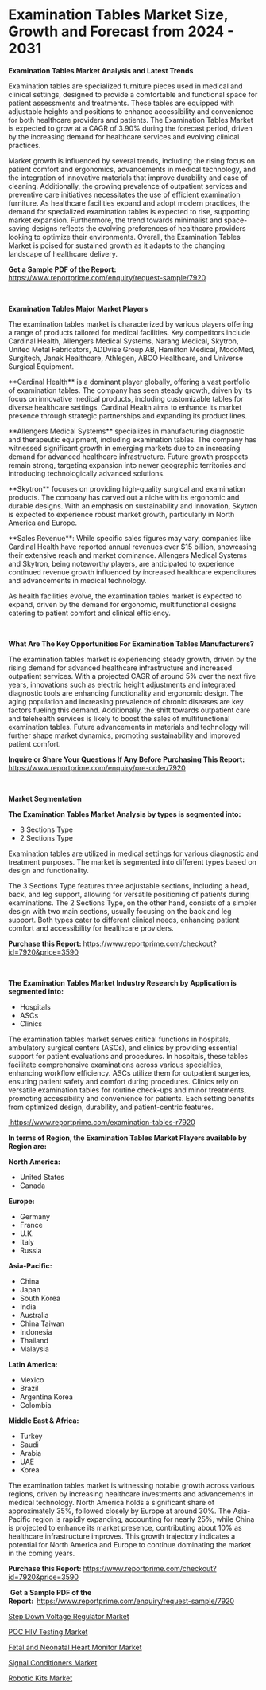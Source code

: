 <p><h1>Examination Tables Market Size, Growth and Forecast from 2024 - 2031</h1></p><p><strong>Examination Tables Market Analysis and Latest Trends</strong></p>
<p><p>Examination tables are specialized furniture pieces used in medical and clinical settings, designed to provide a comfortable and functional space for patient assessments and treatments. These tables are equipped with adjustable heights and positions to enhance accessibility and convenience for both healthcare providers and patients. The Examination Tables Market is expected to grow at a CAGR of 3.90% during the forecast period, driven by the increasing demand for healthcare services and evolving clinical practices.</p><p>Market growth is influenced by several trends, including the rising focus on patient comfort and ergonomics, advancements in medical technology, and the integration of innovative materials that improve durability and ease of cleaning. Additionally, the growing prevalence of outpatient services and preventive care initiatives necessitates the use of efficient examination furniture. As healthcare facilities expand and adopt modern practices, the demand for specialized examination tables is expected to rise, supporting market expansion. Furthermore, the trend towards minimalist and space-saving designs reflects the evolving preferences of healthcare providers looking to optimize their environments. Overall, the Examination Tables Market is poised for sustained growth as it adapts to the changing landscape of healthcare delivery.</p></p>
<p><strong>Get a Sample PDF of the Report:&nbsp;</strong> <a href="https://www.reportprime.com/enquiry/request-sample/7920?utm_campaign=12&utm_medium=2&utm_source=Github&utm_content=ia&utm_term=25122024&utm_id=examination-tables">https://www.reportprime.com/enquiry/request-sample/7920</a></p>
<p>&nbsp;</p>
<p><strong>Examination Tables Major Market Players</strong></p>
<p><p>The examination tables market is characterized by various players offering a range of products tailored for medical facilities. Key competitors include Cardinal Health, Allengers Medical Systems, Narang Medical, Skytron, United Metal Fabricators, ADDvise Group AB, Hamilton Medical, ModoMed, Surgitech, Janak Healthcare, Athlegen, ABCO Healthcare, and Universe Surgical Equipment.</p><p>**Cardinal Health** is a dominant player globally, offering a vast portfolio of examination tables. The company has seen steady growth, driven by its focus on innovative medical products, including customizable tables for diverse healthcare settings. Cardinal Health aims to enhance its market presence through strategic partnerships and expanding its product lines.</p><p>**Allengers Medical Systems** specializes in manufacturing diagnostic and therapeutic equipment, including examination tables. The company has witnessed significant growth in emerging markets due to an increasing demand for advanced healthcare infrastructure. Future growth prospects remain strong, targeting expansion into newer geographic territories and introducing technologically advanced solutions.</p><p>**Skytron** focuses on providing high-quality surgical and examination products. The company has carved out a niche with its ergonomic and durable designs. With an emphasis on sustainability and innovation, Skytron is expected to experience robust market growth, particularly in North America and Europe.</p><p>**Sales Revenue**: While specific sales figures may vary, companies like Cardinal Health have reported annual revenues over $15 billion, showcasing their extensive reach and market dominance. Allengers Medical Systems and Skytron, being noteworthy players, are anticipated to experience continued revenue growth influenced by increased healthcare expenditures and advancements in medical technology.</p><p>As health facilities evolve, the examination tables market is expected to expand, driven by the demand for ergonomic, multifunctional designs catering to patient comfort and clinical efficiency.</p></p>
<p>&nbsp;</p>
<p><strong>What Are The Key Opportunities For Examination Tables Manufacturers?</strong></p>
<p><p>The examination tables market is experiencing steady growth, driven by the rising demand for advanced healthcare infrastructure and increased outpatient services. With a projected CAGR of around 5% over the next five years, innovations such as electric height adjustments and integrated diagnostic tools are enhancing functionality and ergonomic design. The aging population and increasing prevalence of chronic diseases are key factors fueling this demand. Additionally, the shift towards outpatient care and telehealth services is likely to boost the sales of multifunctional examination tables. Future advancements in materials and technology will further shape market dynamics, promoting sustainability and improved patient comfort.</p></p>
<p><strong>Inquire or Share Your Questions If Any Before Purchasing This Report:</strong> <a href="https://www.reportprime.com/enquiry/pre-order/7920?utm_campaign=12&utm_medium=2&utm_source=Github&utm_content=ia&utm_term=25122024&utm_id=examination-tables">https://www.reportprime.com/enquiry/pre-order/7920</a></p>
<p>&nbsp;</p>
<p><strong>Market Segmentation</strong></p>
<p><strong>The Examination Tables Market Analysis by types is segmented into:</strong></p>
<p><ul><li>3 Sections Type</li><li>2 Sections Type</li></ul></p>
<p><p>Examination tables are utilized in medical settings for various diagnostic and treatment purposes. The market is segmented into different types based on design and functionality. </p><p>The 3 Sections Type features three adjustable sections, including a head, back, and leg support, allowing for versatile positioning of patients during examinations. The 2 Sections Type, on the other hand, consists of a simpler design with two main sections, usually focusing on the back and leg support. Both types cater to different clinical needs, enhancing patient comfort and accessibility for healthcare providers.</p></p>
<p><strong>Purchase this Report:&nbsp;</strong><a href="https://www.reportprime.com/checkout?id=7920&price=3590&utm_campaign=12&utm_medium=2&utm_source=Github&utm_content=ia&utm_term=25122024&utm_id=examination-tables">https://www.reportprime.com/checkout?id=7920&price=3590</a></p>
<p>&nbsp;</p>
<p><strong>The Examination Tables Market Industry Research by Application is segmented into:</strong></p>
<p><ul><li>Hospitals</li><li>ASCs</li><li>Clinics</li></ul></p>
<p><p>The examination tables market serves critical functions in hospitals, ambulatory surgical centers (ASCs), and clinics by providing essential support for patient evaluations and procedures. In hospitals, these tables facilitate comprehensive examinations across various specialties, enhancing workflow efficiency. ASCs utilize them for outpatient surgeries, ensuring patient safety and comfort during procedures. Clinics rely on versatile examination tables for routine check-ups and minor treatments, promoting accessibility and convenience for patients. Each setting benefits from optimized design, durability, and patient-centric features.</p></p>
<p><a href="https://www.reportprime.com/examination-tables-r7920?utm_campaign=12&utm_medium=2&utm_source=Github&utm_content=ia&utm_term=25122024&utm_id=examination-tables">&nbsp;https://www.reportprime.com/examination-tables-r7920</a></p>
<p><strong>In terms of Region, the Examination Tables Market Players available by Region are:</strong></p>
<p>
    <p> <strong> North America: </strong>
        <ul>
            <li>United States</li>
            <li>Canada</li>
        </ul>
        </p> 
    <p> <strong> Europe: </strong>
        <ul>
            <li>Germany</li>
            <li>France</li>
            <li>U.K.</li>
            <li>Italy</li>
            <li>Russia</li>
        </ul>
        </p> 
    <p> <strong> Asia-Pacific: </strong>
        <ul>
            <li>China</li>
            <li>Japan</li>
            <li>South Korea</li>
            <li>India</li>
            <li>Australia</li>
            <li>China Taiwan</li>
            <li>Indonesia</li>
            <li>Thailand</li>
            <li>Malaysia</li>
        </ul>
        </p> 
    <p> <strong> Latin America: </strong>
        <ul>
            <li>Mexico</li>
            <li>Brazil</li>
            <li>Argentina Korea</li>
            <li>Colombia</li>
        </ul>
        </p> 
    <p> <strong> Middle East & Africa: </strong>
        <ul>
            <li>Turkey</li>
            <li>Saudi</li>
            <li>Arabia</li>
            <li>UAE</li>
            <li>Korea</li>
        </ul>
    </p>
    </p>
<p><p>The examination tables market is witnessing notable growth across various regions, driven by increasing healthcare investments and advancements in medical technology. North America holds a significant share of approximately 35%, followed closely by Europe at around 30%. The Asia-Pacific region is rapidly expanding, accounting for nearly 25%, while China is projected to enhance its market presence, contributing about 10% as healthcare infrastructure improves. This growth trajectory indicates a potential for North America and Europe to continue dominating the market in the coming years.</p></p>
<p><strong>Purchase this Report: </strong><a href="https://www.reportprime.com/checkout?id=7920&price=3590&utm_campaign=12&utm_medium=2&utm_source=Github&utm_content=ia&utm_term=25122024&utm_id=examination-tables">https://www.reportprime.com/checkout?id=7920&price=3590</a></p>
<p>&nbsp;<strong>Get a Sample PDF of the Report:&nbsp;&nbsp;</strong><a href="https://www.reportprime.com/enquiry/request-sample/7920?utm_campaign=12&utm_medium=2&utm_source=Github&utm_content=ia&utm_term=25122024&utm_id=examination-tables">https://www.reportprime.com/enquiry/request-sample/7920</a></p>
<p><strong></strong></p>
<p><p><a href="https://www.linkedin.com/pulse/step-down-voltage-regulator-market-analysis-report-global-insights-fiyae?utm_campaign=12&utm_medium=2&utm_source=Github&utm_content=ia&utm_term=25122024&utm_id=examination-tables">Step Down Voltage Regulator Market</a></p><p><a href="https://github.com/GenaGaines34/Market-Research-Report-List-1/blob/main/poc-hiv-testing-market.md?utm_campaign=12&utm_medium=2&utm_source=Github&utm_content=ia&utm_term=25122024&utm_id=examination-tables">POC HIV Testing Market</a></p><p><a href="https://github.com/seanmcma708/Market-Research-Report-List-1/blob/main/fetal-and-neonatal-heart-monitor-market.md?utm_campaign=12&utm_medium=2&utm_source=Github&utm_content=ia&utm_term=25122024&utm_id=examination-tables">Fetal and Neonatal Heart Monitor Market</a></p><p><a href="https://www.linkedin.com/pulse/a-mkt-nova-vc8zf?utm_campaign=12&utm_medium=2&utm_source=Github&utm_content=ia&utm_term=25122024&utm_id=examination-tables">Signal Conditioners Market</a></p><p><a href="https://www.linkedin.com/pulse/robotic-kits-market-analysis-product-segmentation-regional-forecasts-qnvse?utm_campaign=12&utm_medium=2&utm_source=Github&utm_content=ia&utm_term=25122024&utm_id=examination-tables">Robotic Kits Market</a></p></p>